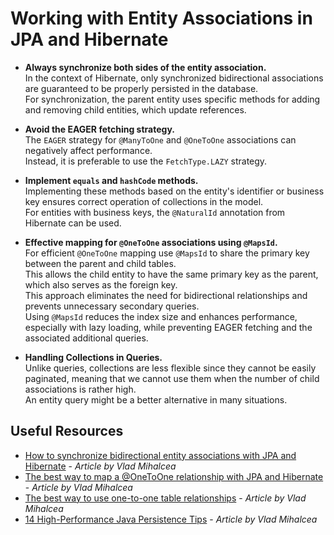 # Working with Entity Associations in JPA and Hibernate

- **Always synchronize both sides of the entity association.**  
  In the context of Hibernate, only synchronized bidirectional associations are guaranteed to be properly persisted in the database.  
  For synchronization, the parent entity uses specific methods for adding and removing child entities, which update references.

- **Avoid the EAGER fetching strategy.**  
  The `EAGER` strategy for `@ManyToOne` and `@OneToOne` associations can negatively affect performance.  
  Instead, it is preferable to use the `FetchType.LAZY` strategy.

- **Implement `equals` and `hashCode` methods.**  
  Implementing these methods based on the entity's identifier or business key ensures correct operation of collections in the model.  
  For entities with business keys, the `@NaturalId` annotation from Hibernate can be used.

- **Effective mapping for `@OneToOne` associations using `@MapsId`.**  
  For efficient `@OneToOne` mapping use `@MapsId` to share the primary key between the parent and child tables.  
  This allows the child entity to have the same primary key as the parent, which also serves as the foreign key.  
  This approach eliminates the need for bidirectional relationships and prevents unnecessary secondary queries.  
  Using `@MapsId` reduces the index size and enhances performance, especially with lazy loading, while preventing EAGER fetching and the associated additional queries.

- **Handling Collections in Queries.**  
  Unlike queries, collections are less flexible since they cannot be easily paginated, meaning that we cannot use them when the number of child associations is rather high.  
  An entity query might be a better alternative in many situations.

## Useful Resources

- [How to synchronize bidirectional entity associations with JPA and Hibernate](https://vladmihalcea.com/jpa-hibernate-synchronize-bidirectional-entity-associations/) - *Article by Vlad Mihalcea*
- [The best way to map a @OneToOne relationship with JPA and Hibernate](https://vladmihalcea.com/the-best-way-to-map-a-onetoone-relationship-with-jpa-and-hibernate/) - *Article by Vlad Mihalcea*
- [The best way to use one-to-one table relationships](https://vladmihalcea.com/one-to-one-table-relationships/) - *Article by Vlad Mihalcea*
- [14 High-Performance Java Persistence Tips](https://vladmihalcea.com/14-high-performance-java-persistence-tips/) - *Article by Vlad Mihalcea*
